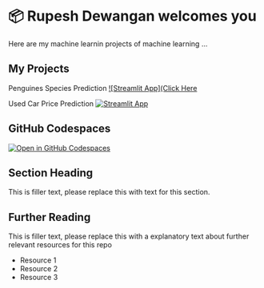 # 📦 Rupesh Dewangan welcomes you 


Here are my machine learnin projects of machine learning ...

## My Projects

Penguines Species Prediction [![Streamlit App](Click Here](https://mlbyrupesh.streamlit.app/)

Used Car Price Prediction [![Streamlit App](https://static.streamlit.io/badges/streamlit_badge_black_white.svg)](https://mlbyrupesh-carprice.streamlit.app/)


## GitHub Codespaces

[![Open in GitHub Codespaces](https://github.com/codespaces/badge.svg)](https://codespaces.new/streamlit/app-starter-kit?quickstart=1)

## Section Heading

This is filler text, please replace this with text for this section.

## Further Reading

This is filler text, please replace this with a explanatory text about further relevant resources for this repo
- Resource 1
- Resource 2
- Resource 3
